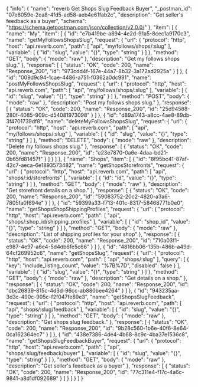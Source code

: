 {
  "info": {
    "name": "reverb Get Shops Slug Feedback Buyer",
    "_postman_id": "07e6059e-2ca8-4fd5-ad58-aeb4e61fab2c",
    "description": "Get seller's feedback as a buyer",
    "schema": "https://schema.getpostman.com/json/collection/v2.0.0/"
  },
  "item": [
    {
      "name": "My",
      "item": [
        {
          "id": "e7b419be-a894-4e2d-91a5-8cec1a9170c3",
          "name": "getMyFollowsShopsSlug",
          "request": {
            "url": {
              "protocol": "http",
              "host": "api.reverb.com",
              "path": [
                "api",
                "my/follows/shops/:slug"
              ],
              "variable": [
                {
                  "id": "slug",
                  "value": "{}",
                  "type": "string"
                }
              ]
            },
            "method": "GET",
            "body": {
              "mode": "raw"
            },
            "description": "Get my follows shops slug."
          },
          "response": [
            {
              "status": "OK",
              "code": 200,
              "name": "Response_200",
              "id": "973cdd4f-167e-44a7-8b32-3a172ad2925a"
            }
          ]
        },
        {
          "id": "009d9c94-1cae-4486-a751-f0362a0dc991",
          "name": "postMyFollowsShopsSlug",
          "request": {
            "url": {
              "protocol": "http",
              "host": "api.reverb.com",
              "path": [
                "api",
                "my/follows/shops/:slug"
              ],
              "variable": [
                {
                  "id": "slug",
                  "value": "{}",
                  "type": "string"
                }
              ]
            },
            "method": "POST",
            "body": {
              "mode": "raw"
            },
            "description": "Post my follows shops slug."
          },
          "response": [
            {
              "status": "OK",
              "code": 200,
              "name": "Response_200",
              "id": "25d94588-280f-4085-909c-d54081973098"
            }
          ]
        },
        {
          "id": "d89a1743-a8cc-4ae8-89db-3f4701739df8",
          "name": "deleteMyFollowsShopsSlug",
          "request": {
            "url": {
              "protocol": "http",
              "host": "api.reverb.com",
              "path": [
                "api",
                "my/follows/shops/:slug"
              ],
              "variable": [
                {
                  "id": "slug",
                  "value": "{}",
                  "type": "string"
                }
              ]
            },
            "method": "DELETE",
            "body": {
              "mode": "raw"
            },
            "description": "Delete my follows shops slug."
          },
          "response": [
            {
              "status": "OK",
              "code": 200,
              "name": "Response_200",
              "id": "e23e7870-0a6e-4daa-bd21-0b65fd81457f"
            }
          ]
        }
      ]
    },
    {
      "name": "Shops",
      "item": [
        {
          "id": "8f95bc41-87af-42c7-aeca-6e1893573482",
          "name": "getShopsStorefronts",
          "request": {
            "url": {
              "protocol": "http",
              "host": "api.reverb.com",
              "path": [
                "api",
                "shops/:id/storefronts"
              ],
              "variable": [
                {
                  "id": "id",
                  "value": "{}",
                  "type": "string"
                }
              ]
            },
            "method": "GET",
            "body": {
              "mode": "raw"
            },
            "description": "Get storefront details on a shop."
          },
          "response": [
            {
              "status": "OK",
              "code": 200,
              "name": "Response_200",
              "id": "59083752-20c2-4820-a3a6-7805fa0f694e"
            }
          ]
        },
        {
          "id": "59399a33-f713-401c-8317-58468771b0e0",
          "name": "getShopsShopShippingProfiles",
          "request": {
            "url": {
              "protocol": "http",
              "host": "api.reverb.com",
              "path": [
                "api",
                "shops/:shop_id/shipping_profiles"
              ],
              "variable": [
                {
                  "id": "shop_id",
                  "value": "{}",
                  "type": "string"
                }
              ]
            },
            "method": "GET",
            "body": {
              "mode": "raw"
            },
            "description": "List of shipping profiles for your shop"
          },
          "response": [
            {
              "status": "OK",
              "code": 200,
              "name": "Response_200",
              "id": "710a03f1-e987-4e97-a6e4-5d4db6fe5c66"
            }
          ]
        },
        {
          "id": "4816bb06-135b-486b-a49d-64cf269952c6",
          "name": "getShopsSlug",
          "request": {
            "url": {
              "protocol": "http",
              "host": "api.reverb.com",
              "path": [
                "api",
                "shops/:slug"
              ],
              "query": [
                {
                  "key": "include_listing_count",
                  "value": "%7B%7D",
                  "disabled": false
                }
              ],
              "variable": [
                {
                  "id": "slug",
                  "value": "{}",
                  "type": "string"
                }
              ]
            },
            "method": "GET",
            "body": {
              "mode": "raw"
            },
            "description": "Get details on a shop."
          },
          "response": [
            {
              "status": "OK",
              "code": 200,
              "name": "Response_200",
              "id": "dbc26839-815c-4d3d-96cc-ab880bee4264"
            }
          ]
        },
        {
          "id": "943235aa-3d3c-490c-905c-f2f047fe89e3",
          "name": "getShopsSlugFeedback",
          "request": {
            "url": {
              "protocol": "http",
              "host": "api.reverb.com",
              "path": [
                "api",
                "shops/:slug/feedback"
              ],
              "variable": [
                {
                  "id": "slug",
                  "value": "{}",
                  "type": "string"
                }
              ]
            },
            "method": "GET",
            "body": {
              "mode": "raw"
            },
            "description": "Get shops slug feedback."
          },
          "response": [
            {
              "status": "OK",
              "code": 200,
              "name": "Response_200",
              "id": "9b28c560-1b6e-40f6-8e64-0ca162364ec7"
            }
          ]
        },
        {
          "id": "438e7386-4de4-4b68-8c9c-4ba37e1536c8",
          "name": "getShopsSlugFeedbackBuyer",
          "request": {
            "url": {
              "protocol": "http",
              "host": "api.reverb.com",
              "path": [
                "api",
                "shops/:slug/feedback/buyer"
              ],
              "variable": [
                {
                  "id": "slug",
                  "value": "{}",
                  "type": "string"
                }
              ]
            },
            "method": "GET",
            "body": {
              "mode": "raw"
            },
            "description": "Get seller's feedback as a buyer"
          },
          "response": [
            {
              "status": "OK",
              "code": 200,
              "name": "Response_200",
              "id": "77c311e4-f17c-4a6c-9841-a8d1df092689"
            }
          ]
        }
      ]
    }
  ]
}